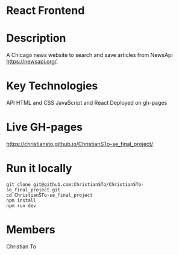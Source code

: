 # React Frontend

# Description
A Chicago news website to search and save articles from NewsApi https://newsapi.org/. 

# Key Technologies
API
HTML and CSS
JavaScript and React
Deployed on gh-pages

# Live GH-pages
https://christiansto.github.io/ChristianSTo-se_final_project/

# Run it locally

```
git clone git@github.com:ChristianSTo/ChristianSTo-se_final_project.git
cd ChristianSTo-se_final_project
npm install
npm run dev
```

# Members
Christian To
